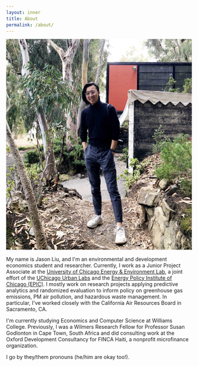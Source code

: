 ```yaml
---
layout: inner
title: About
permalink: /about/
---
```


![Jason at the Eames House in LA](img/Jason_2x.jpg)

My name is Jason Liu, and I'm an environmental and development economics student and researcher. Currently, I work as a Junior Project Associate at the [University of Chicago Energy & Environment Lab](https://urbanlabs.uchicago.edu/labs/energy-environment), a joint effort of the [UChicago Urban Labs](https://urbanlabs.uchicago.edu/) and the [Energy Policy Institute of Chicago (EPIC)](https://epic.uchicago.edu/). I mostly work on research projects applying predictive analytics and randomized evaluation to inform policy on greenhouse gas emissions, PM air pollution, and hazardous waste management. In particular, I've worked closely with the California Air Resources Board in Sacramento, CA. 

I'm currently studying Economics and Computer Science at Williams College. Previously, I was a Wilmers Research Fellow for Professor Susan Godlonton in Cape Town, South Africa and did consulting work at the Oxford Development Consultancy for FINCA Haiti, a nonprofit microfinance organization.

I go by they/them pronouns (he/him are okay too!).

